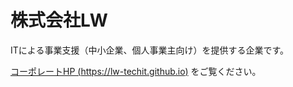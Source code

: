 # 株式会社LW

ITによる事業支援（中小企業、個人事業主向け）を提供する企業です。

[コーポレートHP (https://lw-techit.github.io)](https://lw-techit.github.io) をご覧ください。

